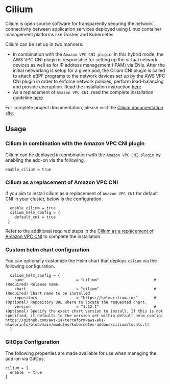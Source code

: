 # Cilium

Cilium is open source software for transparently securing the network connectivity between application services deployed using Linux container management platforms like Docker and Kubernetes.

Cilium can be set up in two manners:
- In combination with the `Amazon VPC CNI plugin`. In this hybrid mode, the AWS VPC CNI plugin is responsible for setting up the virtual network devices as well as for IP address management (IPAM) via ENIs.
After the initial networking is setup for a given pod, the Cilium CNI plugin is called to attach eBPF programs to the network devices set up by the AWS VPC CNI plugin in order to enforce network policies, perform load-balancing and provide encryption.
Read the installation instruction [here](https://docs.cilium.io/en/stable/gettingstarted/cni-chaining-aws-cni/#chaining-aws-cni)
- As a replacement of `Amazon VPC CNI`,  read the complete installation guideline [here](https://docs.cilium.io/en/stable/gettingstarted/k8s-install-helm/)

For complete project documentation, please visit the [Cilium documentation site](https://docs.cilium.io/en/stable/).

## Usage

### Cilium in combination with the Amazon VPC CNI plugin
Cilium can be deployed in combination with the `Amazon VPC CNI plugin` by enabling the add-on via the following.

```hcl
enable_cilium = true
```

### Cilium as a replacement of Amazon VPC CNI
If you aim to install cilium as a replacement of `Amazon VPC CNI` for default CNI in your cluster, below is the configuration.
```hcl
  enable_cilium = true
  cilium_helm_config = {
    default_cni = true  
 }
```
Refer to the additional required steps in the [Cilium as a replacement of Amazon VPC CNI](https://docs.cilium.io/en/stable/gettingstarted/k8s-install-helm/) to complete the installation


### Custom helm chart configuration
You can optionally customize the Helm chart that deploys `cilium` via the following configuration.

```hcl
  cilium_helm_config = {
    name                       = "cilium"                        # (Required) Release name.
    chart                      = "cilium"                        # (Required) Chart name to be installed
    repository                 = "https://helm.cilium.io/"       # (Optional) Repository URL where to locate the requested chart.
    version                    = "1.12.1"                        # (Optional) Specify the exact chart version to install. If this is not specified, it defaults to the version set within default_helm_config: https://github.com/aws-ia/terraform-aws-eks-blueprints/blob/main/modules/kubernetes-addons/cilium/locals.tf
  }
```

### GitOps Configuration

The following properties are made available for use when managing the add-on via GitOps.

```hcl
cilium = {
  enable  = true
}
```
